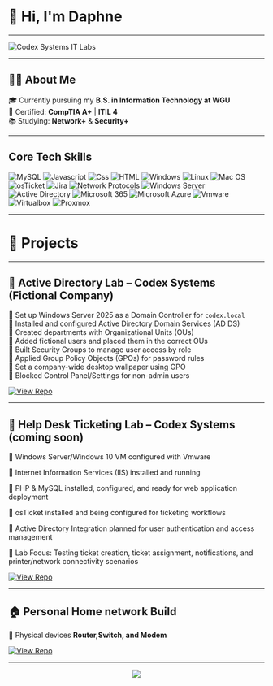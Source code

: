 # 👋 Hi, I'm Daphne  
---

![Codex Systems IT Labs](https://img.shields.io/badge/Codex_Systems_IT_Labs-0078D4?style=for-the-badge&logo=windows&logoColor=white)


---
## 👩‍💻 About Me

🎓 Currently pursuing my **B.S. in Information Technology at WGU**  
🔧 Certified: **CompTIA A+** | **ITIL 4**  
📚 Studying: **Network+** & **Security+**  

---

## Core Tech Skills

![MySQL](https://img.shields.io/badge/MySQL-005C84?style=for-the-badge&logo=mysql&logoColor=white)
![Javascript](https://img.shields.io/badge/JavaScript-323330?style=for-the-badge&logo=javascript&logoColor=F7DF1)
![Css](https://img.shields.io/badge/CSS3-1572B6?style=for-the-badge&logo=css3&logoColor=white)
![HTML](https://img.shields.io/badge/HTML5-E34F26?style=for-the-badge&logo=html5&logoColor=white)
![Windows](https://img.shields.io/badge/Windows-0078D4?style=for-the-badge&logo=windows&logoColor=white)
![Linux](https://img.shields.io/badge/Linux-FCC624?style=for-the-badge&logo=linux&logoColor=black)
![Mac OS](https://img.shields.io/badge/mac%20os-000000?style=for-the-badge&logo=apple&logoColor=white)
![osTicket](https://img.shields.io/badge/osTicket-orange?style=for-the-badge&logo=osticket&logoColor=white)
![Jira](https://img.shields.io/badge/Jira-0052CC?style=for-the-badge&logo=jira&logoColor=white)
![Network Protocols](https://img.shields.io/badge/Network_Protocols-1E90FF?style=for-the-badge&logo=cloudflare&logoColor=white)
![Windows Server](https://img.shields.io/badge/Windows_Server-0078D4?style=for-the-badge&logo=windows&logoColor=white)
![Active Directory](https://img.shields.io/badge/Microsoft_Active_Directory-0078D4?style=for-the-badge&logo=microsoft&logoColor=white)
![Microsoft 365](https://img.shields.io/badge/Microsoft_365-D83B01?style=for-the-badge&logo=microsoftoffice&logoColor=white)
![Microsoft Azure](https://img.shields.io/badge/Microsoft_Azure-0078D4?style=for-the-badge&logo=microsoftazure&logoColor=white)
![Vmware](https://img.shields.io/badge/VMware-231f20?style=for-the-badge&logo=VMware&logoColor=white)
![Virtualbox](https://img.shields.io/badge/VirtualBox-21416b?style=for-the-badge&logo=VirtualBox&logoColor=white)
![Proxmox](https://img.shields.io/badge/Proxmox-E57000?style=for-the-badge&logo=proxmox&logoColor=white)

---

# 🚀 Projects
---
## 📁 Active Directory Lab – Codex Systems (Fictional Company)
 
🔹 Set up Windows Server 2025 as a Domain Controller for `codex.local`  
🔹 Installed and configured Active Directory Domain Services (AD DS)  
🔹 Created departments with Organizational Units (OUs)  
🔹 Added fictional users and placed them in the correct OUs  
🔹 Built Security Groups to manage user access by role  
🔹 Applied Group Policy Objects (GPOs) for password rules  
🔹 Set a company-wide desktop wallpaper using GPO  
🔹 Blocked Control Panel/Settings for non-admin users  
    
[![View Repo](https://img.shields.io/badge/GitHub-AD%20Lab-orange?style=for-the-badge&logo=github)](https://github.com/Dljuste/Codex-ADLab/blob/main/README.md)  

---

## 🦘 Help Desk Ticketing Lab – Codex Systems (coming soon)  

 🔹 Windows Server/Windows 10 VM configured with Vmware

🔹 Internet Information Services (IIS) installed and running

🔹 PHP & MySQL installed, configured, and ready for web application deployment

🔹 osTicket installed and being configured for ticketing workflows

🔹 Active Directory Integration planned for user authentication and access management

🔹 Lab Focus: Testing ticket creation, ticket assignment, notifications, and printer/network connectivity scenarios
  
[![View Repo](https://img.shields.io/badge/GitHub-osTicket%20Project-orange?style=for-the-badge&logo=github)](https://github.com/Dljuste/osTicket)  

---


## 🏠 Personal Home network Build  
 🔹 Physical devices **Router,Switch, and Modem**  
    
[![View Repo](https://img.shields.io/badge/GitHub-Homelab%20Project-orange?style=for-the-badge&logo=github)](https://github.com/Dljuste/Future-Homelab)  


---


<p align="center">
  <img src="https://capsule-render.vercel.app/api?type=waving&color=0:0f0c29,100:302b63&height=150&section=footer"/>
</p>

